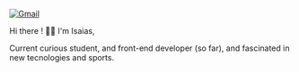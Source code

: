 <a href="mailto:marcelohrpaulo13@gmail.com">![Gmail](https://img.shields.io/badge/Gmail-D14836?style=for-the-badge&logo=gmail&logoColor=white)</a>

Hi there !
👨‍💻 I'm Isaias,

Current curious student, and front-end developer (so far), and fascinated in new tecnologies and sports.
